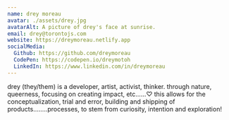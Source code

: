 ```yaml
---
name: drey moreau
avatar: ./assets/drey.jpg
avatarAlt: A picture of drey's face at sunrise.
email: drey@torontojs.com
website: https://dreymoreau.netlify.app
socialMedia:
  Github: https://github.com/dreymoreau
  CodePen: https://codepen.io/dreymotoh
  LinkedIn: https://www.linkedin.com/in/dreymoreau
---
```


drey (they/them) is a developer, artist, activist, thinker. through nature, queerness, focusing on creating impact, etc.⁠....⁠.⁠⁠♡ this allows for the conceptualization, trial and error, building and shipping of products........processes, to stem from curiosity, intention and exploration!
